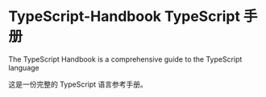 # TypeScript-Handbook TypeScript 手册
The TypeScript Handbook is a comprehensive guide to the TypeScript language

这是一份完整的 TypeScript 语言参考手册。

